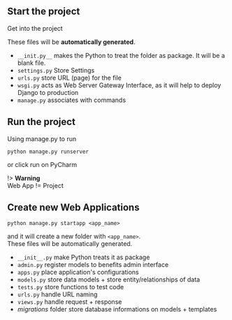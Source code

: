 ## Start the project
Get into the project

These files will be **automatically generated**.
- `__init.py__` makes the Python to treat the folder as package. It will be a blank file.
- `settings.py` Store Settings
- `urls.py` store URL (page) for the file
- `wsgi.py` acts as Web Server Gateway Interface, as it will help to deploy Django to production
- `manage.py` associates with commands

## Run the project
Using manage.py to run
```
python manage.py runserver
```
or click run on PyCharm

!> **Warning**<bR>
Web App != Project

## Create new Web Applications
```
python manage.py startapp <app_name>
```

and it will create a new folder with `<app_name>`.<br>
These files will be automatically generated.
- `__init__.py` make Python treats it as package
- `admin.py` register models to benefits admin interface
- `apps.py` place application's configurations
- `models.py` store data models + store entity/relationships of data
- `tests.py` store functions to test code
- `urls.py` handle URL naming
- `views.py` handle request + response
- *migrations* folder store database informations on models + templates
